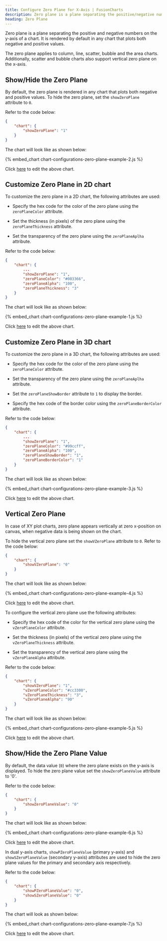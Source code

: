 ```yaml
---
title: Configure Zero Plane for X-Axis | FusionCharts
description: Zero plane is a plane separating the positive/negative numbers on the y-axis. The zero plane appears in the column, line, scatter, bubble charts.
heading: Zero Plane
---
```


Zero plane is a plane separating the positive and negative numbers on the y-axis of a chart. It is rendered by default in any chart that plots both negative and positive values.

The zero plane applies to column, line, scatter, bubble and the area charts. Additionally, scatter and bubble charts also support vertical zero plane on the x-axis.

## Show/Hide the Zero Plane

By default, the zero plane is rendered in any chart that plots both negative and positive values.  To hide the zero plane, set the `showZeroPlane	` attribute to `0`. 

Refer to the code below:

```json
{
    "chart": {
        "showZeroPlane": "1"
    }
}
```

The chart will look like as shown below:

{% embed_chart chart-configurations-zero-plane-example-2.js %}

Click [here](http://jsfiddle.net/fusioncharts/pxxsdfe0/ "@@open-newtab") to edit the above chart.

## Customize Zero Plane in 2D chart

To customize the zero plane in a 2D chart, the following attributes are used:

* Specify the hex code for the color of the zero plane using the `zeroPlaneColor` attribute.

* Set the thickness (in pixels) of the zero plane using the `zeroPlaneThickness` attribute.

* Set the transparency of the zero plane using the `zeroPlaneAplha` attribute.

Refer to the code below:

```json
{
    "chart": {
        ...
        "showZeroPlane": "1",
        "zeroPlaneColor": "#003366",
        "zeroPlaneAlpha": "100",
        "zeroPlaneThickness": "3"
    }
}
```

The chart will look like as shown below:

{% embed_chart chart-configurations-zero-plane-example-1.js %}

Click [here](http://jsfiddle.net/fusioncharts/ydxdrozz/ "@@open-newtab") to edit the above chart.

## Customize Zero Plane in 3D chart

To customize the zero plane in a 3D chart, the following attributes are used:

* Specify the hex code for the color of the zero plane using the `zeroPlaneColor` attribute.

* Set the transparency of the zero plane using the `zeroPlaneAplha` attribute.

* Set the `zeroPlaneShowBorder` attribute to `1` to display the border.

* Specify the hex code of the border color using the `zeroPlaneBorderColor` attribute.

Refer to the code below:

```json
{
    "chart": {
        ...
        "showZeroPlane": "1",
        "zeroPlaneColor": "#99ccff",
        "zeroPlaneAlpha": "100",
        "zeroPlaneShowBorder": "1",
        "zeroPlaneBorderColor": "1"
    }
}
```

The chart will look like as shown below:

{% embed_chart chart-configurations-zero-plane-example-3.js %}

Click [here](http://jsfiddle.net/fusioncharts/z6mqxka9/ "@@open-newtab") to edit the above chart.

## Vertical Zero Plane

In case of XY plot charts, zero plane appears vertically at zero x-position on canvas, when negative data is being shown on the chart.

To hide the vertical zero plane set the `showVZeroPlane` attribute to `0`. Refer to the code below:

```json
{
    "chart": {
        "showVZeroPlane": "0"       
    }
}
```

The chart will look like as shown below:

{% embed_chart chart-configurations-zero-plane-example-4.js %}

Click [here](http://jsfiddle.net/fusioncharts/1u4f1jpy/ "@@open-newtab") to edit the above chart.

To configure the vertical zero plane use the following attributes:

* Specify the hex code of the color for the vertical zero plane using the `vZeroPlaneColor` attribute.

* Set the thickness (in pixels) of the vertical zero plane using the `vZeroPlaneThickness` attribute.

* Set the transparency of the vertical zero plane using the `vZeroPlaneAlpha` attribute.

Refer to the code below:

```json
{
    "chart": {
        "showVZeroPlane": "1",
        "vZeroPlaneColor": "#cc3300",
        "vZeroPlaneThickness": "3",
        "vZeroPlaneAlpha": "90"
    }
}
```

The chart will look like as shown below:

{% embed_chart chart-configurations-zero-plane-example-5.js %}

Click [here](http://jsfiddle.net/fusioncharts/8qqeL31d/ "@@open-newtab") to edit the above chart.

## Show/Hide the Zero Plane Value

By default, the data value (`0`) where the zero plane exists on the y-axis is displayed. To hide the zero plane value set the `showZeroPlaneValue` attribute to '0'. 

Refer to the code below:

```json
{
    "chart": {
        "showZeroPlaneValue": "0"
    }
}
```

The chart will look like as shown below:

{% embed_chart chart-configurations-zero-plane-example-6.js %}

Click [here](http://jsfiddle.net/fusioncharts/tqr0yapk/ "@@open-newtab") to edit the above chart.

In dual y-axis charts, `showPZeroPlaneValue` (primary y-axis) and `showSZeroPlaneValue` (secondary y-axis) attributes are used to hide the zero plane values for the primary and secondary axis respectively.

Refer to the code below:

```json
{
    "chart": {
        "showPZeroPlaneValue": "0",
        "showSZeroPlaneValue": "0"
    }
}
```

The chart will look as shown below:

{% embed_chart chart-configurations-zero-plane-example-7.js %}

Click [here](http://jsfiddle.net/fusioncharts/q364f9az/ "@@open-newtab") to edit the above chart.